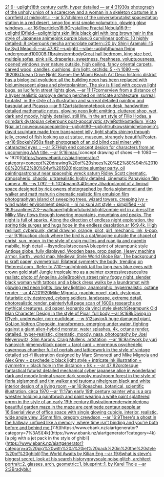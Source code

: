 [21:9](https://www.ebank.nz/aiartgenerator?category=21%3A9)[--uplight](https://www.ebank.nz/aiartgenerator?category=--uplight)[18th century outfit, hyper detailed — ar 4:3](https://www.ebank.nz/aiartgenerator?category=18th%20century%20outfit%2C%20hyper%20detailed%20%E2%80%94%20ar%204%3A3)[1930s photograph of the unholy union of a scarecrow and a woman in a skeleton costume in a cornfield at midnight.:: --ar 5:7](https://www.ebank.nz/aiartgenerator?category=1930s%20photograph%20of%20the%20unholy%20union%20of%20a%20scarecrow%20and%20a%20woman%20in%20a%20skeleton%20costume%20in%20a%20cornfield%20at%20midnight.%3A%3A%20--ar%205%3A7)[children of the universe](https://www.ebank.nz/aiartgenerator?category=children%20of%20the%20universe)[brutalist spacestation station in a red desert, smog fog mist smoke volumatric, glowing glow windows --ar 16:9](https://www.ebank.nz/aiartgenerator?category=brutalist%20spacestation%20station%20in%20a%20red%20desert%2C%20smog%20fog%20mist%20smoke%20volumatric%2C%20glowing%20glow%20windows%20--ar%2016%3A9)[particles](https://www.ebank.nz/aiartgenerator?category=particles)[16:9](https://www.ebank.nz/aiartgenerator?category=16%3A9)[Crystalline Fractal Nebula](https://www.ebank.nz/aiartgenerator?category=Crystalline%20Fractal%20Nebula)[16:9](https://www.ebank.nz/aiartgenerator?category=16%3A9)[--uplight](https://www.ebank.nz/aiartgenerator?category=--uplight)[HD](https://www.ebank.nz/aiartgenerator?category=HD)[field](https://www.ebank.nz/aiartgenerator?category=field)[--uplight](https://www.ebank.nz/aiartgenerator?category=--uplight)[light skin little black girl with long brown hair in the style of Japanese anime](https://www.ebank.nz/aiartgenerator?category=light%20skin%20little%20black%20girl%20with%20long%20brown%20hair%20in%20the%20style%20of%20Japanese%20anime)[pink purple blue::6 curvilinear gothic::10 highly detailed::8 cyberpunk mecha armorplate pattern::20 by Shinji Aramaki::15 by Syd Mead::5 —ar 47:82 —uplight --vibe](https://www.ebank.nz/aiartgenerator?category=pink%20purple%20blue%3A%3A6%20curvilinear%20gothic%3A%3A10%20highly%20detailed%3A%3A8%20cyberpunk%20mecha%20armorplate%20pattern%3A%3A20%20by%20Shinji%20Aramaki%3A%3A15%20by%20Syd%20Mead%3A%3A5%20%E2%80%94ar%2047%3A82%20%E2%80%94uplight%20--vibe)[--uplight](https://www.ebank.nz/aiartgenerator?category=--uplight)[human flying underground](https://www.ebank.nz/aiartgenerator?category=human%20flying%20underground)[10000](https://www.ebank.nz/aiartgenerator?category=10000)[8:11](https://www.ebank.nz/aiartgenerator?category=8%3A11)[brainstorm](https://www.ebank.nz/aiartgenerator?category=brainstorm)[body](https://www.ebank.nz/aiartgenerator?category=body)[Great hall bedroom, king size bed, multiple sofas, pink silk, draperies, sweetness, freshness, voluptuousness, opened windows over nature outside, high ceiling, fancy oriental carpets, carved wood, candles, cushions, dim light, orchids::5 --h 1080 --w 1920](https://www.ebank.nz/aiartgenerator?category=Great%20hall%20bedroom%2C%20king%20size%20bed%2C%20multiple%20sofas%2C%20pink%20silk%2C%20draperies%2C%20sweetness%2C%20freshness%2C%20voluptuousness%2C%20opened%20windows%20over%20nature%20outside%2C%20high%20ceiling%2C%20fancy%20oriental%20carpets%2C%20carved%20wood%2C%20candles%2C%20cushions%2C%20dim%20light%2C%20orchids%3A%3A5%20--h%201080%20--w%201920)[8k](https://www.ebank.nz/aiartgenerator?category=8k)[Ocean Drive Night Scene: the Miami Beach Art Deco historic district has a biological evolution: all the building neon has been replaced with bioluminescent algae and phytoplankton. The sky is filled with cocuyo light bugs, as luciferin street lights glow. —ar 11:17](https://www.ebank.nz/aiartgenerator?category=Ocean%20Drive%20Night%20Scene%3A%20the%20Miami%20Beach%20Art%20Deco%20historic%20district%20has%20a%20biological%20evolution%3A%20all%20the%20building%20neon%20has%20been%20replaced%20with%20bioluminescent%20algae%20and%20phytoplankton.%20The%20sky%20is%20filled%20with%20cocuyo%20light%20bugs%2C%20as%20luciferin%20street%20lights%20glow.%20%E2%80%94ar%2011%3A17)[corner](https://www.ebank.nz/aiartgenerator?category=corner)[view from a distance of a hyper realistic gargoyle demon perched on intricate architecture, surreal, brutalist, in the style of a illustration and surreal detailed painting and basquiat and Picasso —ar 9:12](https://www.ebank.nz/aiartgenerator?category=view%20from%20a%20distance%20of%20a%20hyper%20realistic%20gargoyle%20demon%20perched%20on%20intricate%20architecture%2C%20surreal%2C%20brutalist%2C%20in%20the%20style%20of%20a%20illustration%20and%20surreal%20detailed%20painting%20and%20basquiat%20and%20Picasso%20%E2%80%94ar%209%3A12)[artstation](https://www.ebank.nz/aiartgenerator?category=artstation)[notebook on desk, handwritten detailed mathematic notes, glowing neon light emitting, cluttered shop, wet, dark and moody, highly detailed, still life, in the art style of Filip Hodas, a grimdark dystopian cyberpunk post-apocalyptic style](https://www.ebank.nz/aiartgenerator?category=notebook%20on%20desk%2C%20handwritten%20detailed%20mathematic%20notes%2C%20glowing%20neon%20light%20emitting%2C%20cluttered%20shop%2C%20wet%2C%20dark%20and%20moody%2C%20highly%20detailed%2C%20still%20life%2C%20in%20the%20art%20style%20of%20Filip%20Hodas%2C%20a%20grimdark%20dystopian%20cyberpunk%20post-apocalyptic%20style)[Rothko](https://www.ebank.nz/aiartgenerator?category=Rothko)[stadium, Victo Ngai art nouveau](https://www.ebank.nz/aiartgenerator?category=stadium%2C%20Victo%20Ngai%20art%20nouveau)[space](https://www.ebank.nz/aiartgenerator?category=space)[painting](https://www.ebank.nz/aiartgenerator?category=painting)[--uplight](https://www.ebank.nz/aiartgenerator?category=--uplight)[80](https://www.ebank.nz/aiartgenerator?category=80)[--uplight](https://www.ebank.nz/aiartgenerator?category=--uplight)[rutkowski](https://www.ebank.nz/aiartgenerator?category=rutkowski)[michelangelo's david sculpture made from transparent jelly, light shafts shining through jelly, crowd of fish looking up at statue, museum, strangely beautiful](https://www.ebank.nz/aiartgenerator?category=michelangelo%27s%20david%20sculpture%20made%20from%20transparent%20jelly%2C%20light%20shafts%20shining%20through%20jelly%2C%20crowd%20of%20fish%20looking%20up%20at%20statue%2C%20museum%2C%20strangely%20beautiful)[Poster--ar16:9](https://www.ebank.nz/aiartgenerator?category=Poster--ar16%3A9)[bokeh](https://www.ebank.nz/aiartgenerator?category=bokeh)[1950s flash photograph of an old blind coal miner with cataracted eyes :: --ar 5:7](https://www.ebank.nz/aiartgenerator?category=1950s%20flash%20photograph%20of%20an%20old%20blind%20coal%20miner%20with%20cataracted%20eyes%20%3A%3A%20--ar%205%3A7)[High end concept design for characters from an upcomming AAA title. --ar 9:16](https://www.ebank.nz/aiartgenerator?category=High%20end%20concept%20design%20for%20characters%20from%20an%20upcomming%20AAA%20title.%20--ar%209%3A16)[imax.](https://www.ebank.nz/aiartgenerator?category=imax.)[concept drawing of shoes —h 1080 —w 1920](https://www.ebank.nz/aiartgenerator?category=concept%20drawing%20of%20shoes%20%E2%80%94h%201080%20%E2%80%94w%201920)[nicotine slumber party, oil painting](https://www.ebank.nz/aiartgenerator?category=nicotine%20slumber%20party%2C%20oil%20painting)[astronaut near spaceship wreck  saturn Ridley Scott cinematic, atmospheric, chaotic, ultrarealistic highly detailed, cinematic Panavision film camera, 8k --w 1792 --h 1024](https://www.ebank.nz/aiartgenerator?category=astronaut%20near%20spaceship%20wreck%20%20saturn%20Ridley%20Scott%20cinematic%2C%20atmospheric%2C%20chaotic%2C%20ultrarealistic%20highly%20detailed%2C%20cinematic%20Panavision%20film%20camera%2C%208k%20--w%201792%20--h%201024)[mann](https://www.ebank.nz/aiartgenerator?category=mann)[3:4](https://www.ebank.nz/aiartgenerator?category=3%3A4)[](https://www.ebank.nz/aiartgenerator?category=)[Disney Jihad](https://www.ebank.nz/aiartgenerator?category=Disney%20Jihad)[polaroid of a liminal space designed by rick owens photographed by floria sigismondi and tim walker  and matt mahurin cinematic realistic film emulsion film photography](https://www.ebank.nz/aiartgenerator?category=polaroid%20of%20a%20liminal%20space%20designed%20by%20rick%20owens%20photographed%20by%20floria%20sigismondi%20and%20tim%20walker%20%20and%20matt%20mahurin%20cinematic%20realistic%20film%20emulsion%20film%20photography)[an island of sweeping trees, wizard towers, creeping ivy + wind waker environment design + ni no kuni art style + simplified --ar 16:9](https://www.ebank.nz/aiartgenerator?category=an%20island%20of%20sweeping%20trees%2C%20wizard%20towers%2C%20creeping%20ivy%20%2B%20wind%20waker%20environment%20design%20%2B%20ni%20no%20kuni%20art%20style%20%2B%20simplified%20--ar%2016%3A9)[scanlines](https://www.ebank.nz/aiartgenerator?category=scanlines)[2:3](https://www.ebank.nz/aiartgenerator?category=2%3A3)[--wallpaper](https://www.ebank.nz/aiartgenerator?category=--wallpaper)[lighting](https://www.ebank.nz/aiartgenerator?category=lighting)[futuristic](https://www.ebank.nz/aiartgenerator?category=futuristic)[light](https://www.ebank.nz/aiartgenerator?category=light)[zombie girl in a dress](https://www.ebank.nz/aiartgenerator?category=zombie%20girl%20in%20a%20dress)[The Milky Way flows through towering mountains, mountains and peaks. The night is full of sparks. Along the direction of endless night exploration, the spring tide surges and hugs hope in the endless desolation,ar 16:9,4k, High res](https://www.ebank.nz/aiartgenerator?category=The%20Milky%20Way%20flows%20through%20towering%20mountains%2C%20mountains%20and%20peaks.%20The%20night%20is%20full%20of%20sparks.%20Along%20the%20direction%20of%20endless%20night%20exploration%2C%20the%20spring%20tide%20surges%20and%20hugs%20hope%20in%20the%20endless%20desolation%2Car%2016%3A9%2C4k%2C%20High%20res)[illust, cyberpunk, detail drawing, orange, pilot, girl, mechanic, ink, k-pop, --ar 9:16](https://www.ebank.nz/aiartgenerator?category=illust%2C%20cyberpunk%2C%20detail%20drawing%2C%20orange%2C%20pilot%2C%20girl%2C%20mechanic%2C%20ink%2C%20k-pop%2C%20--ar%209%3A16)[cuckoo clock where the bird is a cat](https://www.ebank.nz/aiartgenerator?category=cuckoo%20clock%20where%20the%20bird%20is%20a%20cat)[/imagine outside the chapel of christ, sun, moon, in the style of craig mullins and ruan jia and quentin mabille, high detail --ll](https://www.ebank.nz/aiartgenerator?category=/imagine%20outside%20the%20chapel%20of%20christ%2C%20sun%2C%20moon%2C%20in%20the%20style%20of%20craig%20mullins%20and%20ruan%20jia%20and%20quentin%20mabille%2C%20high%20detail%20--ll)[syndicalists](https://www.ebank.nz/aiartgenerator?category=syndicalists)[ocean](https://www.ebank.nz/aiartgenerator?category=ocean)[A blueprint of steampunk style Antique globe,  fully displayed, Wooden base, prop design, Heavy machine armor,  Earth , world map, Medieval Style World Globe Bar, The background is kraft paper, symmetrical,  Bilateral symmetry the body,  trending on Pinterest.com  ,  Refer to 7:10](https://www.ebank.nz/aiartgenerator?category=A%20blueprint%20of%20steampunk%20style%20Antique%20globe%2C%20%20fully%20displayed%2C%20Wooden%20base%2C%20prop%20design%2C%20Heavy%20machine%20armor%2C%20%20Earth%20%2C%20world%20map%2C%20Medieval%20Style%20World%20Globe%20Bar%2C%20The%20background%20is%20kraft%20paper%2C%20symmetrical%2C%20%20Bilateral%20symmetry%20the%20body%2C%20%20trending%20on%20Pinterest.com%20%20%2C%20%20Refer%20to%207%3A10)[--uplight](https://www.ebank.nz/aiartgenerator?category=--uplight)[pink tail fox long ears blue eyes with crown gold staff Jungle tropical](https://www.ebank.nz/aiartgenerator?category=pink%20tail%20fox%20long%20ears%20blue%20eyes%20with%20crown%20gold%20staff%20Jungle%20tropical)[elmo as a painter expressive](https://www.ebank.nz/aiartgenerator?category=elmo%20as%20a%20painter%20expressive)[space](https://www.ebank.nz/aiartgenerator?category=space)[ultra realistc photo of Angelina Jolie](https://www.ebank.nz/aiartgenerator?category=ultra%20realistc%20photo%20of%20Angelina%20Jolie)[Brooklyn street rainy foggy night, slender black woman with tattoos and a black dress walks by a laundromat with glowing red neon lights, low key lighting, anamorphic, hyperrealistic, octane render --ar 47:20](https://www.ebank.nz/aiartgenerator?category=Brooklyn%20street%20rainy%20foggy%20night%2C%20slender%20black%20woman%20with%20tattoos%20and%20a%20black%20dress%20walks%20by%20a%20laundromat%20with%20glowing%20red%20neon%20lights%2C%20low%20key%20lighting%2C%20anamorphic%2C%20hyperrealistic%2C%20octane%20render%20--ar%2047%3A20)[1920](https://www.ebank.nz/aiartgenerator?category=1920)[Mike Mignola, graphic novel, dark, dystopian, futuristic city destroyed, cyborg soldiers, landscape, extreme detail, photorealistic render, painterly](https://www.ebank.nz/aiartgenerator?category=Mike%20Mignola%2C%20graphic%20novel%2C%20dark%2C%20dystopian%2C%20futuristic%20city%20destroyed%2C%20cyborg%20soldiers%2C%20landscape%2C%20extreme%20detail%2C%20photorealistic%20render%2C%20painterly)[full page scan of 1600s researchs on mythical creatures, old paper, leonardo da vinci style sketch](https://www.ebank.nz/aiartgenerator?category=full%20page%20scan%20of%201600s%20researchs%20on%20mythical%20creatures%2C%20old%20paper%2C%20leonardo%20da%20vinci%20style%20sketch)[Steampunk Old Man Character Design in the style of Pixar, full body --ar 9:16](https://www.ebank.nz/aiartgenerator?category=Steampunk%20Old%20Man%20Character%20Design%20in%20the%20style%20of%20Pixar%2C%20full%20body%20--ar%209%3A16)[8k](https://www.ebank.nz/aiartgenerator?category=8k)[Diving in R'lyeh, underwater, non-euclidean, --w 512](https://www.ebank.nz/aiartgenerator?category=Diving%20in%20R%27lyeh%2C%20underwater%2C%20non-euclidean%2C%20--w%20512)[savior](https://www.ebank.nz/aiartgenerator?category=savior)[](https://www.ebank.nz/aiartgenerator?category=)[A huge damaged giant, GoLion Voltron Chogokin, transformers, emerging under water, fighting against a giant alien-hybrid monster, water splashes, 4k, octane render, detailed, hyper-realistic, cinematic, moody, nasa, photography by Joel Meyerowitz, Slim Aarons, Craig Mullens, artstation, --ar 16:9](https://www.ebank.nz/aiartgenerator?category=A%20huge%20damaged%20giant%2C%20GoLion%20Voltron%20Chogokin%2C%20transformers%2C%20emerging%20under%20water%2C%20fighting%20against%20a%20giant%20alien-hybrid%20monster%2C%20water%20splashes%2C%204k%2C%20octane%20render%2C%20detailed%2C%20hyper-realistic%2C%20cinematic%2C%20moody%2C%20nasa%2C%20photography%20by%20Joel%20Meyerowitz%2C%20Slim%20Aarons%2C%20Craig%20Mullens%2C%20artstation%2C%20--ar%2016%3A9)[artwork by yuri ivanovich pimenov](https://www.ebank.nz/aiartgenerator?category=artwork%20by%20yuri%20ivanovich%20pimenov)[black paper  + tarot card  + enormous psychedelic cavernous chamber full of portals and latticework in the style of vintage detailed sci-fi illustration designed by Marc Simonetti and Mike Mignola and Alex Grey  + psychedelic black light style  + intricate ink illustration  + symmetry  + black hole in the distance + 8k + --ar 47:82](https://www.ebank.nz/aiartgenerator?category=black%20paper%20%20%2B%20tarot%20card%20%20%2B%20enormous%20psychedelic%20cavernous%20chamber%20full%20of%20portals%20and%20latticework%20in%20the%20style%20of%20vintage%20detailed%20sci-fi%20illustration%20designed%20by%20Marc%20Simonetti%20and%20Mike%20Mignola%20and%20Alex%20Grey%20%20%2B%20psychedelic%20black%20light%20style%20%20%2B%20intricate%20ink%20illustration%20%20%2B%20symmetry%20%20%2B%20black%20hole%20in%20the%20distance%20%2B%208k%20%2B%20--ar%2047%3A82)[grotesque fantastical futurist detailed mechanical cyber japanese alice in wonderland dark and moody liminal space dark spooky mushroom forest in the style of floria sigismondi and tim walker and tsutomu nihei](https://www.ebank.nz/aiartgenerator?category=grotesque%20fantastical%20futurist%20detailed%20mechanical%20cyber%20japanese%20alice%20in%20wonderland%20dark%20and%20moody%20liminal%20space%20dark%20spooky%20mushroom%20forest%20in%20the%20style%20of%20floria%20sigismondi%20and%20tim%20walker%20and%20tsutomu%20nihei)[green black and white interior design of a living room --ar 16:9](https://www.ebank.nz/aiartgenerator?category=green%20black%20and%20white%20interior%20design%20of%20a%20living%20room%20--ar%2016%3A9)[peaches, botanical, scientific illustration, circa 1970 --ar 11:17](https://www.ebank.nz/aiartgenerator?category=peaches%2C%20botanical%2C%20scientific%20illustration%2C%20circa%201970%20--ar%2011%3A17)[an early 19th century painter who is a pro wrestler holding a paintbrush and paint wearing a white paint splattered apron in the style of an early 19th century illustration](https://www.ebank.nz/aiartgenerator?category=an%20early%2019th%20century%20painter%20who%20is%20a%20pro%20wrestler%20holding%20a%20paintbrush%20and%20paint%20wearing%20a%20white%20paint%20splattered%20apron%20in%20the%20style%20of%20an%20early%2019th%20century%20illustration)[render](https://www.ebank.nz/aiartgenerator?category=render)[wimbledon](https://www.ebank.nz/aiartgenerator?category=wimbledon)[a beautiful garden maze in the maze are centipede centaur people ar 16:9](https://www.ebank.nz/aiartgenerator?category=a%20beautiful%20garden%20maze%20in%20the%20maze%20are%20centipede%20centaur%20people%20ar%2016%3A9)[aerial view of office space with single glowing cubicle, interior, realistic, wide angle view, 35mm film, gregory crewdson, --ar 16:9](https://www.ebank.nz/aiartgenerator?category=aerial%20view%20of%20office%20space%20with%20single%20glowing%20cubicle%2C%20interior%2C%20realistic%2C%20wide%20angle%20view%2C%2035mm%20film%2C%20gregory%20crewdson%2C%20--ar%2016%3A9)[There's a ghost in the hallway, unfixed like a memory, where time isn't binding and you're both before and behind me.](https://www.ebank.nz/aiartgenerator?category=There%27s%20a%20ghost%20in%20the%20hallway%2C%20unfixed%20like%20a%20memory%2C%20where%20time%20isn%27t%20binding%20and%20you%27re%20both%20before%20and%20behind%20me.)[7:5](https://www.ebank.nz/aiartgenerator?category=7%3A5)[4k](https://www.ebank.nz/aiartgenerator?category=4k)[a pig with a jet pack in the style of ghibli](https://www.ebank.nz/aiartgenerator?category=a%20pig%20with%20a%20jet%20pack%20in%20the%20style%20of%20ghibli)[The World Awaits by Kilian Eng --ar 19:6](https://www.ebank.nz/aiartgenerator?category=The%20World%20Awaits%20by%20Kilian%20Eng%20--ar%2019%3A6)[what is steve's biggest secret, look at his search history](https://www.ebank.nz/aiartgenerator?category=what%20is%20steve%27s%20biggest%20secret%2C%20look%20at%20his%20search%20history)[grayscale noise glitch, architect portrait::2, glasses, arch, geometric::1, blueprint::1, by Karel Thole --ar 2:3](https://www.ebank.nz/aiartgenerator?category=grayscale%20noise%20glitch%2C%20architect%20portrait%3A%3A2%2C%20glasses%2C%20arch%2C%20geometric%3A%3A1%2C%20blueprint%3A%3A1%2C%20by%20Karel%20Thole%20--ar%202%3A3)[Brady](https://www.ebank.nz/aiartgenerator?category=Brady)[blur](https://www.ebank.nz/aiartgenerator?category=blur)